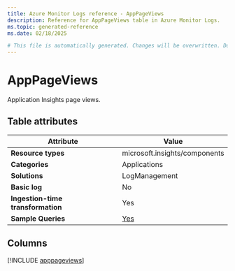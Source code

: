 ```yaml
---
title: Azure Monitor Logs reference - AppPageViews
description: Reference for AppPageViews table in Azure Monitor Logs.
ms.topic: generated-reference
ms.date: 02/18/2025

# This file is automatically generated. Changes will be overwritten. Do not change this file directly.
---
```


# AppPageViews

Application Insights page views.


## Table attributes

|Attribute|Value|
|---|---|
|**Resource types**|microsoft.insights/components|
|**Categories**|Applications|
|**Solutions**| LogManagement|
|**Basic log**|No|
|**Ingestion-time transformation**|Yes|
|**Sample Queries**|[Yes](/azure/azure-monitor/reference/queries/apppageviews)|



## Columns
  
[!INCLUDE [apppageviews](~/reusable-content/ce-skilling/azure/includes/azure-monitor/reference/tables/apppageviews-include.md)]
